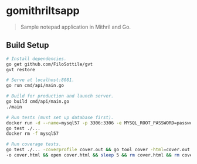 # gomithriltsapp

> Sample notepad application in Mithril and Go.

## Build Setup

``` bash
# Install dependencies.
go get github.com/FiloSottile/gvt
gvt restore

# Serve at localhost:8081.
go run cmd/api/main.go

# Build for production and launch server.
go build cmd/api/main.go
./main

# Run tests (must set up database first).
docker run -d --name=mysql57 -p 3306:3306 -e MYSQL_ROOT_PASSWORD=password mysql:5.7
go test ./...
docker rm -f mysql57

# Run coverage tests.
go test ./... -coverprofile cover.out && go tool cover -html=cover.out \
-o cover.html && open cover.html && sleep 5 && rm cover.html && rm cover.out
```
